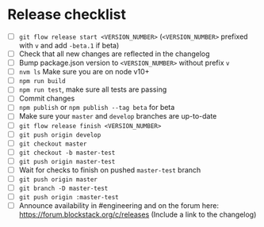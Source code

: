 # Release checklist
- [ ] `git flow release start <VERSION_NUMBER>` (`<VERSION_NUMBER>` prefixed with `v` and add `-beta.1` if beta)
- [ ] Check that all new changes are reflected in the changelog
- [ ] Bump package.json version to `<VERSION_NUMBER>` without prefix `v`
- [ ] `nvm ls` Make sure you are on node v10+ 
- [ ] `npm run build`
- [ ] `npm run test`, make sure all tests are passing
- [ ] Commit changes
- [ ] `npm publish` or `npm publish --tag beta` for beta
- [ ] Make sure your `master` and `develop` branches are up-to-date
- [ ] `git flow release finish <VERSION_NUMBER>` 
- [ ] `git push origin develop`
- [ ] `git checkout master`
- [ ] `git checkout -b master-test`
- [ ] `git push origin master-test`
- [ ] Wait for checks to finish on pushed `master-test` branch
- [ ] `git push origin master`
- [ ] `git branch -D master-test`
- [ ] `git push origin :master-test`
- [ ] Announce availability in #engineering and on the forum here: https://forum.blockstack.org/c/releases (Include a link to the changelog)

